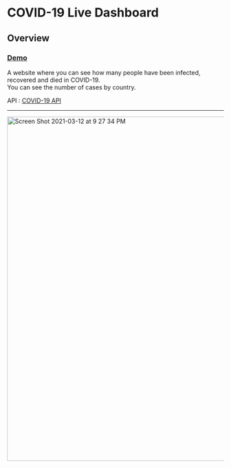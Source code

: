 # COVID-19 Live Dashboard

## Overview

### [Demo](https://covid19-dashboard2.vercel.app)

A website where you can see how many people have been infected, recovered and died in COVID-19.  
You can see the number of cases by country.

API : [COVID-19 API](https://covid19api.com)

***

<img width="800" alt="Screen Shot 2021-03-12 at 9 27 34 PM" src="https://user-images.githubusercontent.com/64046039/111020340-fafb8080-8379-11eb-94e4-b58f439bd06a.png">
